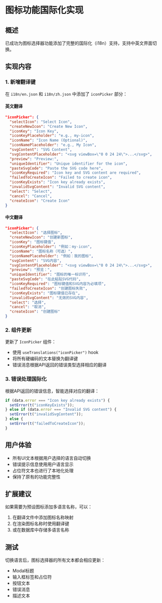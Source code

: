 # 图标功能国际化实现

## 概述

已成功为图标选择器功能添加了完整的国际化（i18n）支持，支持中英文界面切换。

## 实现内容

### 1. 新增翻译键

在 `i18n/en.json` 和 `i18n/zh.json` 中添加了 `iconPicker` 部分：

#### 英文翻译
```json
"iconPicker": {
  "selectIcon": "Select Icon",
  "createNewIcon": "Create New Icon",
  "iconKey": "Icon Key",
  "iconKeyPlaceholder": "e.g., my-icon",
  "iconName": "Icon Name (Optional)",
  "iconNamePlaceholder": "e.g., My Icon",
  "svgContent": "SVG Content",
  "svgContentPlaceholder": "<svg viewBox=\"0 0 24 24\">...</svg>",
  "preview": "Preview:",
  "uniqueIdentifier": "Unique identifier for the icon",
  "pasteSvgCode": "Paste the SVG code here",
  "iconKeyRequired": "Icon key and SVG content are required",
  "failedToCreateIcon": "Failed to create icon",
  "iconKeyExists": "Icon key already exists",
  "invalidSvgContent": "Invalid SVG content",
  "select": "Select",
  "cancel": "Cancel",
  "createIcon": "Create Icon"
}
```

#### 中文翻译
```json
"iconPicker": {
  "selectIcon": "选择图标",
  "createNewIcon": "创建新图标",
  "iconKey": "图标键值",
  "iconKeyPlaceholder": "例如：my-icon",
  "iconName": "图标名称（可选）",
  "iconNamePlaceholder": "例如：我的图标",
  "svgContent": "SVG内容",
  "svgContentPlaceholder": "<svg viewBox=\"0 0 24 24\">...</svg>",
  "preview": "预览：",
  "uniqueIdentifier": "图标的唯一标识符",
  "pasteSvgCode": "在此粘贴SVG代码",
  "iconKeyRequired": "图标键值和SVG内容为必填项",
  "failedToCreateIcon": "创建图标失败",
  "iconKeyExists": "图标键值已存在",
  "invalidSvgContent": "无效的SVG内容",
  "select": "选择",
  "cancel": "取消",
  "createIcon": "创建图标"
}
```

### 2. 组件更新

更新了 `IconPicker` 组件：
- 使用 `useTranslations("iconPicker")` hook
- 将所有硬编码的文本替换为翻译键
- 错误消息根据API返回的错误类型选择相应的翻译

### 3. 错误处理国际化

根据API返回的错误信息，智能选择对应的翻译：
```typescript
if (data.error === "Icon key already exists") {
  setError(t("iconKeyExists"));
} else if (data.error === "Invalid SVG content") {
  setError(t("invalidSvgContent"));
} else {
  setError(t("failedToCreateIcon"));
}
```

## 用户体验

- 所有UI文本根据用户选择的语言自动切换
- 错误提示信息使用用户语言显示
- 占位符文本也进行了本地化处理
- 保持了原有的功能完整性

## 扩展建议

如果需要为预设图标添加多语言名称，可以：
1. 在翻译文件中添加图标名称映射
2. 在渲染图标名称时使用翻译键
3. 或在数据库中存储多语言名称

## 测试

切换语言后，图标选择器的所有文本都会相应更新：
- Modal标题
- 输入框标签和占位符
- 按钮文本
- 错误消息
- 描述文本